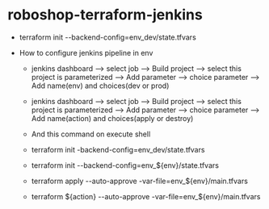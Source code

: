 # roboshop-terraform-jenkins

* terraform init --backend-config=env_dev/state.tfvars 

* How to configure jenkins pipeline in env

    * jenkins dashboard --> select job --> Build project --> select this project is parameterized --> Add parameter 
        --> choice parameter --> Add name(env) and choices(dev or prod)
    
    * jenkins dashboard --> select job --> Build project --> select this project is parameterized --> Add parameter 
        --> choice parameter --> Add name(action) and choices(apply or destroy)

    * And this command on execute shell 

    * terraform init  -backend-config=env_dev/state.tfvars

    * terraform init --backend-config=env_${env}/state.tfvars

    * terraform apply --auto-approve -var-file=env_${env}/main.tfvars

    * terraform ${action} --auto-approve -var-file=env_${env}/main.tfvars



